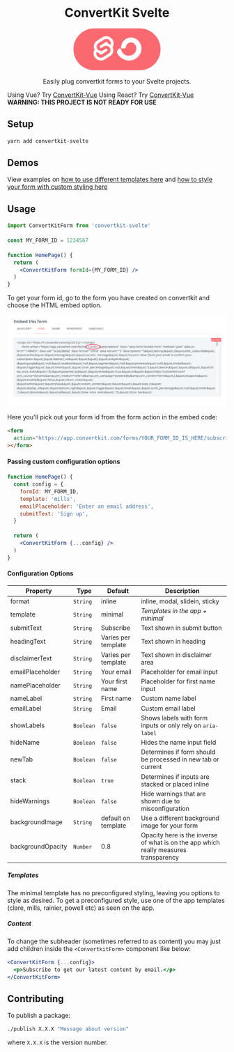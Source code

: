 <div align="center">
  <h1>ConvertKit Svelte</h1>
  <img src="https://raw.githubusercontent.com/ConvertKit/convertkit-svelte/main/static/convertkit-svelte.png" alt="ConvertKit Svelte Logo" width="200" height="96" />
  <p>Easily plug convertkit forms to your Svelte projects.</p>
</div>


Using Vue? Try [ConvertKit-Vue](https://github.com/convertkit/convertkit-vue)
Using React? Try [ConvertKit-Vue](https://github.com/convertkit/convertkit-react)
**WARNING: THIS PROJECT IS NOT READY FOR USE**
## Setup

```sh
yarn add convertkit-svelte
```

## Demos

View examples on [how to use different templates here](https://codesandbox.io/s/twilight-cookies-ihryz) and [how to style your form with custom styling here](https://codesandbox.io/s/nifty-fog-f8eys)

## Usage

```jsx
import ConvertKitForm from 'convertkit-svelte'

const MY_FORM_ID = 1234567

function HomePage() {
  return (
    <ConvertKitForm formId={MY_FORM_ID} />
  )
}
```

To get your form id, go to the form you have created on convertkit and choose the HTML embed option.

![form embed screenshot](https://raw.githubusercontent.com/ConvertKit/convertkit-react/main/static/embed-screenshot.png)

Here you'll pick out your form id from the form action in the embed code:

```html
<form
  action="https://app.convertkit.com/forms/YOUR_FORM_ID_IS_HERE/subscriptions"
></form>
```

#### Passing custom configuration options

```jsx
function HomePage() {
  const config = {
    formId: MY_FORM_ID,
    template: 'mills',
    emailPlaceholder: 'Enter an email address',
    submitText: 'Sign up',
  }

  return (
    <ConvertKitForm {...config} />
  )
}
```

#### Configuration Options

|   **Property**   |   **Type**   |      **Default**     |    **Description**   |
| ---------------- | ------------ | -------------------- | -------------------- |
|     format       |   `String`   |        inline        | inline, modal, slidein, sticky   |
|     template     |   `String`   |       minimal        | _Templates in the app + minimal_ |
|    submitText    |   `String`   |      Subscribe       | Text shown in submit button      |
|    headingText   |   `String`   |  Varies per template | Text shown in heading   |
|  disclaimerText  |   `String`   |  Varies per template | Text shown in disclaimer area    |
| emailPlaceholder |   `String`   |      Your email      | Placeholder for email input      |
| namePlaceholder  |   `String`   |   Your first name    | Placeholder for first name input |
|    nameLabel     |   `String`   |      First name      | Custom name label                |
|    emailLabel    |   `String`   |         Email        | Custom email label               |
|    showLabels    |  `Boolean`   |        `false`       | Shows labels with form inputs or only rely on `aria-label`   |
|     hideName     |  `Boolean`   |        `false`       | Hides the name input field       |
|     newTab       |  `Boolean`   |        `false`       | Determines if form should be processed in new tab or current |
|      stack       |  `Boolean`   |        `true`        | Determines if inputs are stacked or placed inline            |
|   hideWarnings   |  `Boolean`   |        `false`       | Hide warnings that are shown due to misconfiguration         |
|   backgroundImage   |  `String`   | default on template | Use a different background image for your form |
|   backgroundOpacity   |  `Number`   |  0.8   |  Opacity here is the inverse of what is on the app which really measures transparency  |

##### Templates
The minimal template has no preconfigured styling, leaving you options to style
as desired. To get a preconfigured style, use one of the app templates
(clare, mills, rainier, powell etc) as seen on the app.

##### Content
To change the subheader (sometimes referred to as content) you may just add children
inside the `<ConvertkitForm>` component like below:

```jsx
<ConvertKitForm {...config}>
  <p>Subscribe to get our latest content by email.</p>
</ConvertKitForm>
```


## Contributing
To publish a package:

```sh
./publish X.X.X "Message about version"
```

where `X.X.X` is the version number.

